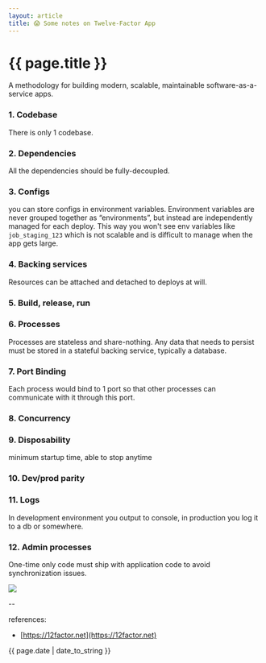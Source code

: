 ```yaml
---
layout: article
title: 😱 Some notes on Twelve-Factor App
---
```

# {{ page.title }}

A methodology for building modern, scalable, maintainable software-as-a-service apps.

### 1. Codebase

There is only 1 codebase.

### 2. Dependencies

All the dependencies should be fully-decoupled.

### 3. Configs

you can store configs in environment variables. Environment variables are never grouped together as “environments”, but instead are independently managed for each deploy. This way you won't see env variables like `job_staging_123` which is not scalable and is difficult to manage when the app gets large.

### 4. Backing services

Resources can be attached and detached to deploys at will.

### 5. Build, release, run
### 6. Processes

Processes are stateless and share-nothing. Any data that needs to persist must be stored in a stateful backing service, typically a database.

### 7. Port Binding

Each process would bind to 1 port so that other processes can communicate with it through this port.

### 8. Concurrency
### 9. Disposability

minimum startup time, able to stop anytime

### 10. Dev/prod parity

### 11. Logs

In development environment you output to console, in production you log it to a db or somewhere.

### 12. Admin processes

One-time only code must ship with application code to avoid synchronization issues.


![](https://i.stack.imgur.com/QVbTJ.png)

--

references:

* [https://12factor.net](https://12factor.net)

{{ page.date | date_to_string }}
